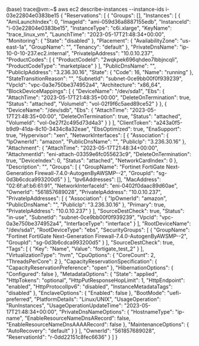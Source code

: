 (base) trace@vm:~$ aws ec2 describe-instances --instance-ids i-03e22804e0383be15
{
    "Reservations": [
        {
            "Groups": [],
            "Instances": [
                {
                    "AmiLaunchIndex": 0,
                    "ImageId": "ami-059d36a8887155edb",
                    "InstanceId": "i-03e22804e0383be15",
                    "InstanceType": "c6i.xlarge",
                    "KeyName": "trace_linux_vm",
                    "LaunchTime": "2023-05-17T21:48:34+00:00",
                    "Monitoring": {
                        "State": "disabled"
                    },
                    "Placement": {
                        "AvailabilityZone": "us-east-1a",
                        "GroupName": "",
                        "Tenancy": "default"
                    },
                    "PrivateDnsName": "ip-10-0-10-237.ec2.internal",
                    "PrivateIpAddress": "10.0.10.237",
                    "ProductCodes": [
                        {
                            "ProductCodeId": "2wqkpek696qhdeo7lbbjncqli",
                            "ProductCodeType": "marketplace"
                        }
                    ],
                    "PublicDnsName": "",
                    "PublicIpAddress": "3.236.30.16",
                    "State": {
                        "Code": 16,
                        "Name": "running"
                    },
                    "StateTransitionReason": "",
                    "SubnetId": "subnet-0ce9bb00f0f939239",
                    "VpcId": "vpc-0a3e750be374952a4",
                    "Architecture": "x86_64",
                    "BlockDeviceMappings": [
                        {
                            "DeviceName": "/dev/sda1",
                            "Ebs": {
                                "AttachTime": "2023-05-17T21:48:35+00:00",
                                "DeleteOnTermination": true,
                                "Status": "attached",
                                "VolumeId": "vol-02f9f6c5aed89ce52"
                            }
                        },
                        {
                            "DeviceName": "/dev/sdb",
                            "Ebs": {
                                "AttachTime": "2023-05-17T21:48:35+00:00",
                                "DeleteOnTermination": true,
                                "Status": "attached",
                                "VolumeId": "vol-0e27f2c495d73d4a3"
                            }
                        }
                    ],
                    "ClientToken": "a243a0f5-b9d9-41da-8c10-3434c8a32eae",
                    "EbsOptimized": true,
                    "EnaSupport": true,
                    "Hypervisor": "xen",
                    "NetworkInterfaces": [
                        {
                            "Association": {
                                "IpOwnerId": "amazon",
                                "PublicDnsName": "",
                                "PublicIp": "3.236.30.16"
                            },
                            "Attachment": {
                                "AttachTime": "2023-05-17T21:48:34+00:00",
                                "AttachmentId": "eni-attach-03359e6fc055623c9",
                                "DeleteOnTermination": true,
                                "DeviceIndex": 0,
                                "Status": "attached",
                                "NetworkCardIndex": 0
                            },
                            "Description": "",
                            "Groups": [
                                {
                                    "GroupName": "Fortinet FortiGate Next-Generation Firewall-7.4.0-AutogenByAWSMP--2",
                                    "GroupId": "sg-0d3b6cdca993200d5"
                                }
                            ],
                            "Ipv6Addresses": [],
                            "MacAddress": "02:6f:af:b6:61:91",
                            "NetworkInterfaceId": "eni-0402f0daac89d60ae",
                            "OwnerId": "561857689028",
                            "PrivateIpAddress": "10.0.10.237",
                            "PrivateIpAddresses": [
                                {
                                    "Association": {
                                        "IpOwnerId": "amazon",
                                        "PublicDnsName": "",
                                        "PublicIp": "3.236.30.16"
                                    },
                                    "Primary": true,
                                    "PrivateIpAddress": "10.0.10.237"
                                }
                            ],
                            "SourceDestCheck": true,
                            "Status": "in-use",
                            "SubnetId": "subnet-0ce9bb00f0f939239",
                            "VpcId": "vpc-0a3e750be374952a4",
                            "InterfaceType": "interface"
                        }
                    ],
                    "RootDeviceName": "/dev/sda1",
                    "RootDeviceType": "ebs",
                    "SecurityGroups": [
                        {
                            "GroupName": "Fortinet FortiGate Next-Generation Firewall-7.4.0-AutogenByAWSMP--2",
                            "GroupId": "sg-0d3b6cdca993200d5"
                        }
                    ],
                    "SourceDestCheck": true,
                    "Tags": [
                        {
                            "Key": "Name",
                            "Value": "fortigate_test_2"
                        }
                    ],
                    "VirtualizationType": "hvm",
                    "CpuOptions": {
                        "CoreCount": 2,
                        "ThreadsPerCore": 2
                    },
                    "CapacityReservationSpecification": {
                        "CapacityReservationPreference": "open"
                    },
                    "HibernationOptions": {
                        "Configured": false
                    },
                    "MetadataOptions": {
                        "State": "applied",
                        "HttpTokens": "optional",
                        "HttpPutResponseHopLimit": 1,
                        "HttpEndpoint": "enabled",
                        "HttpProtocolIpv6": "disabled",
                        "InstanceMetadataTags": "disabled"
                    },
                    "EnclaveOptions": {
                        "Enabled": false
                    },
                    "BootMode": "uefi-preferred",
                    "PlatformDetails": "Linux/UNIX",
                    "UsageOperation": "RunInstances",
                    "UsageOperationUpdateTime": "2023-05-17T21:48:34+00:00",
                    "PrivateDnsNameOptions": {
                        "HostnameType": "ip-name",
                        "EnableResourceNameDnsARecord": false,
                        "EnableResourceNameDnsAAAARecord": false
                    },
                    "MaintenanceOptions": {
                        "AutoRecovery": "default"
                    }
                }
            ],
            "OwnerId": "561857689028",
            "ReservationId": "r-0dd22151c8fec6636"
        }
    ]
}
